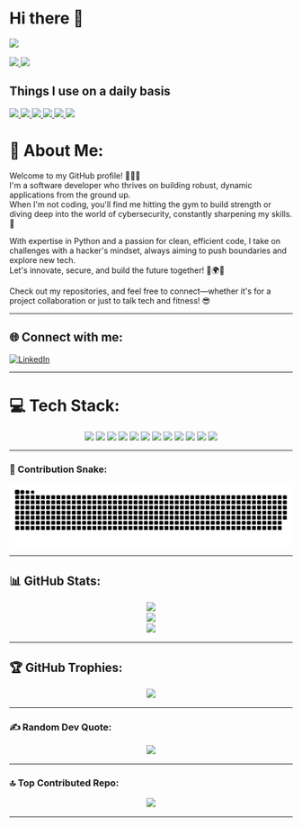 # Hi there 👋

<p align="left">
<a href="https://github.com/harish-sethuraman/readme-components">
<img src="https://readme-components.vercel.app/api?component=text&text=I'M%20MARTINA%20SVOBODOVÁ&fill=linear-gradient(to%20top%2C%20%23a18cd1%200%25%2C%20%23fbc2eb%20100%25)">
</a>
</p>

<p align="left">
<a href="https://github.com/harish-sethuraman/readme-components">
<img src="https://readme-components.vercel.app/api?component=experience&company=Octopus%20Energy&role=Software%20Developer&location=Bangaluru%20Karnataka&fill=black">
</a>
<a href="https://github.com/harish-sethuraman/readme-components">
<img src="https://readme-components.vercel.app/api?component=stackoverflow&stackoverflowid=8780399&textfill=black&fill=linear-gradient(62deg%2C%20%238EC5FC%200%25%2C%20%23E0C3FC%20100%25)">
</a>
</p>

## Things I use on a daily basis

<p align="left">
<a href="https://github.com/harish-sethuraman/readme-components">
<img src="https://readme-components.vercel.app/api?component=logo&fill=black&logo=react&animation=spin&svgfill=3670A0">
</a>
<a href="https://github.com/harish-sethuraman/readme-components">
<img src="https://readme-components.vercel.app/api?component=logo&fill=black&logo=javascript&svgfill=f6df1c">
</a>
<a href="https://github.com/harish-sethuraman/readme-components">
<img src="https://readme-components.vercel.app/api?component=logo&fill=black&logo=python&svgfill=61DAFB">
</a>
<a href="https://github.com/harish-sethuraman/readme-components">
<img src="https://readme-components.vercel.app/api?component=logo&fill=black&logo=tailwindcss&svgfill=38B2AC">
</a>
<a href="https://github.com/harish-sethuraman/readme-components">
<img src="https://readme-components.vercel.app/api?component=logo&fill=black&logo=git&svgfill=F05033">
</a>
<a href="https://github.com/harish-sethuraman/readme-components">
<img src="https://readme-components.vercel.app/api?component=logo&fill=black&logo=github">
</a>
</p>

# 💫 About Me:
Welcome to my GitHub profile! 👨‍💻💥  
I'm a software developer who thrives on building robust, dynamic applications from the ground up.  
When I'm not coding, you'll find me hitting the gym to build strength or diving deep into the world of cybersecurity, constantly sharpening my skills. 🔐  

With expertise in Python and a passion for clean, efficient code, I take on challenges with a hacker's mindset, always aiming to push boundaries and explore new tech.  
Let's innovate, secure, and build the future together! 💪🌍🚀  

Check out my repositories, and feel free to connect—whether it's for a project collaboration or just to talk tech and fitness! 😎  

---

## 🌐 Connect with me:
[![LinkedIn](https://img.shields.io/badge/LinkedIn-%230077B5.svg?logo=linkedin&logoColor=white)](https://www.linkedin.com/in/martina-svobodova/)  

---

# 💻 Tech Stack:
<p align="center">
    <img src="https://img.shields.io/badge/c-%2300599C.svg?style=for-the-badge&logo=c&logoColor=white" />
    <img src="https://img.shields.io/badge/c++-%2300599C.svg?style=for-the-badge&logo=c%2B%2B&logoColor=white" />
    <img src="https://img.shields.io/badge/python-3670A0?style=for-the-badge&logo=python&logoColor=ffdd54" />
    <img src="https://img.shields.io/badge/java-%23ED8B00.svg?style=for-the-badge&logo=openjdk&logoColor=white" />
    <img src="https://img.shields.io/badge/html5-%23E34F26.svg?style=for-the-badge&logo=html5&logoColor=white" />
    <img src="https://img.shields.io/badge/css3-%231572B6.svg?style=for-the-badge&logo=css3&logoColor=white" />
    <img src="https://img.shields.io/badge/javascript-%23323330.svg?style=for-the-badge&logo=javascript&logoColor=%23F7DF1E" />
    <img src="https://img.shields.io/badge/react-%2320232a.svg?style=for-the-badge&logo=react&logoColor=%2361DAFB" />
    <img src="https://img.shields.io/badge/Next-black?style=for-the-badge&logo=next.js&logoColor=white" />
    <img src="https://img.shields.io/badge/tailwindcss-%2338B2AC.svg?style=for-the-badge&logo=tailwind-css&logoColor=white" />
    <img src="https://img.shields.io/badge/git-%23F05033.svg?style=for-the-badge&logo=git&logoColor=white" />
    <img src="https://img.shields.io/badge/github-%23121011.svg?style=for-the-badge&logo=github&logoColor=white" />
</p>

---

### 🐍 Contribution Snake:
<p align="center">
    <img src="https://github.com/rahuldev403/rahuldev403/blob/output/github-snake-dark.svg" />
</p>

---

## 📊 GitHub Stats:
<p align="center">
    <img src="https://github-readme-stats.vercel.app/api?username=martinasvobodova&theme=aura&hide_border=true&include_all_commits=false&count_private=false" /><br/>
    <img src="https://nirzak-streak-stats.vercel.app/?user=martinasvobodova&theme=aura&hide_border=true" /><br/>
    <img src="https://github-readme-stats.vercel.app/api/top-langs/?username=martinasvobodova&theme=aura&hide_border=true&include_all_commits=false&count_private=false&layout=compact" />
</p>

---

## 🏆 GitHub Trophies:
<p align="center">
    <img src="https://github-profile-trophy.vercel.app/?username=martinasvobodova&theme=radical&no-frame=true&no-bg=true&margin-w=4" />
</p>

---

### ✍️ Random Dev Quote:
<p align="center">
    <img src="https://quotes-github-readme.vercel.app/api?type=horizontal&theme=radical" />
</p>

---

### 🔝 Top Contributed Repo:
<p align="center">
    <img src="https://github-contributor-stats.vercel.app/api?username=martinasvobodova&limit=5&theme=aura&combine_all_yearly_contributions=true" />
</p>

---

<!-- Proudly created with GPRM ( https://gprm.itsvg.in ) -->

